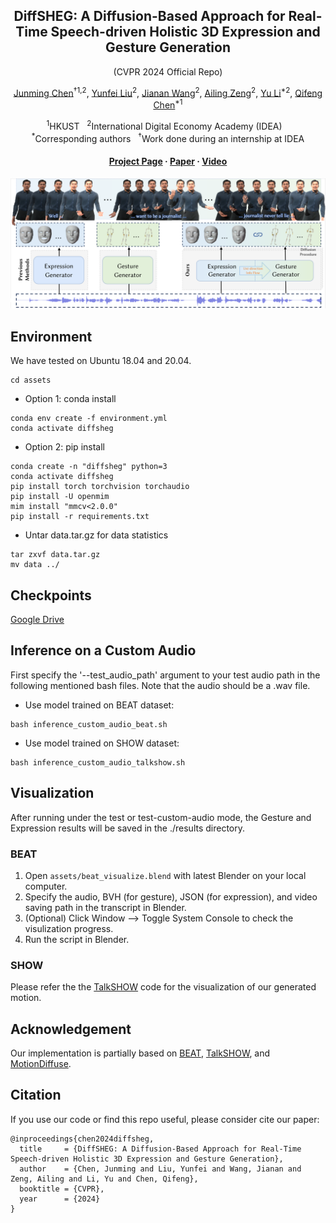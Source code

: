 <div align="center">

## <b>DiffSHEG</b>: A Diffusion-Based Approach for Real-Time Speech-driven Holistic 3D Expression and Gesture Generation 
(CVPR 2024 Official Repo)

[Junming Chen](https://jeremycjm.github.io)<sup>&dagger;1,2</sup>, [Yunfei Liu](http://liuyunfei.net/)<sup>2</sup>, [Jianan Wang](https://scholar.google.com/citations?user=mt5mvZ8AAAAJ&hl=en&inst=1381320739207392350)<sup>2</sup>, [Ailing Zeng](https://ailingzeng.site/)<sup>2</sup>, [Yu Li](https://yu-li.github.io/)<sup>*2</sup>, [Qifeng Chen](https://cqf.io)<sup>*1</sup>

<p><sup>1</sup>HKUST &nbsp;&nbsp;<sup>2</sup>International Digital Economy Academy (IDEA) &nbsp;&nbsp;
<br><sup>*</sup>Corresponding authors &nbsp;&nbsp;<sup>&dagger;</sup>Work done during an internship at IDEA<p>

#### [Project Page](https://jeremycjm.github.io/proj/DiffSHEG/) · [Paper](https://arxiv.org/abs/2401.04747) · [Video](https://www.youtube.com/watch?v=HFaSd5do-zI)

</div>

![DiffSEHG Teaser](./assets/teaser_for_demo_cvpr.png)

## Environment
We have tested on Ubuntu 18.04 and 20.04.
```
cd assets
```
- Option 1: conda install
```
conda env create -f environment.yml
conda activate diffsheg
```
- Option 2: pip install
```
conda create -n "diffsheg" python=3
conda activate diffsheg
pip install torch torchvision torchaudio
pip install -U openmim
mim install "mmcv<2.0.0"
pip install -r requirements.txt
```
- Untar data.tar.gz for data statistics
```
tar zxvf data.tar.gz
mv data ../
```

## Checkpoints
[Google Drive](https://drive.google.com/file/d/1JPoMOcGDrvkFt7QbN6sEyYAPOOWkVN0h/view)

## Inference on a Custom Audio
First specify the '--test_audio_path' argument to your test audio path in the following mentioned bash files. Note that the audio should be a .wav file.

- Use model trained on BEAT dataset:
```
bash inference_custom_audio_beat.sh
```

- Use model trained on SHOW dataset:
```
bash inference_custom_audio_talkshow.sh
```

## Visualization
After running under the test or test-custom-audio mode, the Gesture and Expression results will be saved in the ./results directory.
### BEAT
1. Open ```assets/beat_visualize.blend``` with latest Blender on your local computer.
2. Specify the audio, BVH (for gesture), JSON (for expression), and video saving path in the transcript in Blender.
3. (Optional) Click Window --> Toggle System Console to check the visulization progress.
4. Run the script in Blender.
### SHOW
Please refer the the [TalkSHOW](https://github.com/yhw-yhw/TalkSHOW) code for the visualization of our generated motion.

## Acknowledgement
Our implementation is partially based on [BEAT](https://github.com/PantoMatrix/BEAT), [TalkSHOW](https://github.com/yhw-yhw/TalkSHOW), and [MotionDiffuse](https://github.com/mingyuan-zhang/MotionDiffuse/tree/main).

## Citation
If you use our code or find this repo useful, please consider cite our paper:
```
@inproceedings{chen2024diffsheg,
  title     = {DiffSHEG: A Diffusion-Based Approach for Real-Time Speech-driven Holistic 3D Expression and Gesture Generation},
  author    = {Chen, Junming and Liu, Yunfei and Wang, Jianan and Zeng, Ailing and Li, Yu and Chen, Qifeng},
  booktitle = {CVPR},
  year      = {2024}
}
```


